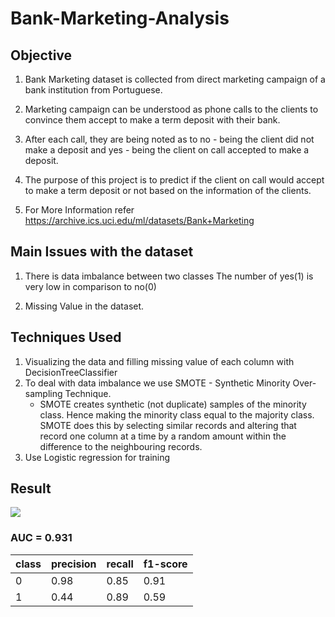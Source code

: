 # Bank-Marketing-Analysis

## Objective

1. Bank Marketing dataset is collected from direct marketing campaign of a bank institution from Portuguese.

2. Marketing campaign can be understood as phone calls to the clients to  convince them accept to make a term deposit with their bank.

3. After each call, they are being noted as to no - being the client did  not make a deposit and yes - being the client on call accepted to make a  deposit.

4. The purpose of this project is to predict if the client on call would  accept to make a term deposit or not based on the information of the  clients.
5. For More Information refer https://archive.ics.uci.edu/ml/datasets/Bank+Marketing

## Main  Issues with the dataset

1. There is data imbalance between two classes The number of yes(1) is very low in comparison to no(0)

2. Missing Value in the dataset.

## Techniques Used

1. Visualizing the data and filling missing value of each column with DecisionTreeClassifier
2. To deal with data imbalance we use SMOTE - Synthetic Minority
   Over-sampling Technique. 
   * SMOTE creates synthetic (not duplicate) samples of the minority class. Hence 
     making the minority class equal to the majority class. SMOTE does this 
     by selecting similar records and altering that record one column at a 
     time by a random amount within the difference to the neighbouring 
     records.
3. Use Logistic regression for training



## Result

![](roc.png)

### AUC = 0.931


class|precision|recall|f1-score
-----------|-----------|--------|--------
0|0.98|0.85|0.91
1|0.44|0.89|0.59
